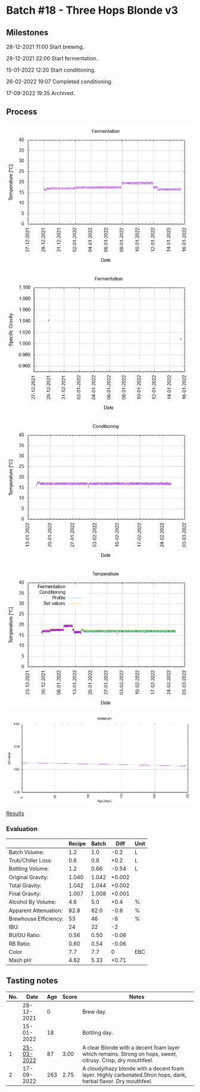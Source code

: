 # Batch #18 - Three Hops Blonde v3

## Milestones

28-12-2021 11:00 Start brewing.

28-12-2021 22:00 Start fermentation.

15-01-2022 12:20 Start conditioning.

26-02-2022 19:07 Completed conditioning.

17-09-2022 19:35 Archived.

## Process

![fermentation](fermentation.png)

![specific gravity](gravity.png)

![conditioning](conditioning.png)

![temperature](temperature.png)

![bottled pH](bottled_ph.png)

[Results](./Batch_18_Three_Hops_Blonde_v3_results.pdf)

### Evaluation

|                         | Recipe | Batch | Diff   | Unit |
|-------------------------|--------|-------|--------|------|
| Batch Volume:           | 1.2    | 1.0   | -0.2   | L    |
| Trub/Chiller Loss:      | 0.6    | 0.8   | +0.2   | L    |
| Bottling Volume:        | 1.2    | 0.66  | -0.54  | L    |
| Original Gravity:       | 1.040  | 1.042 | +0.002 |      |
| Total Gravity:          | 1.042  | 1.044 | +0.002 |      |
| Final Gravity:          | 1.007  | 1.008 | +0.001 |      |
| Alcohol By Volume:      | 4.6    | 5.0   | +0.4   | %    |
| Apparent Attenuation:   | 82.8   | 82.0  | -0.8   | %    |
| Brewhouse Efficiency:   | 53     | 46    | -6     | %    |
| IBU:                    | 24     | 22    | -2     |      |
| BU/GU Ratio:            | 0.56   | 0.50  | -0.06  |      |
| RB Ratio:               | 0.60   | 0.54  | -0.06  |      |
| Color                   | 7.7    | 7.7   |  0     | EBC  |
| Mash pH:                | 4.62   | 5.33  | +0.71  |      |

## Tasting notes

| No. | Date       | Age | Score | Notes |
|-----|------------|-----|-------|-------|
|     | 28-12-2021 |   0 |       | Brew day. |
|     | 15-01-2022 |  18 |       | Bottling day. |
|   1 | [25-03-2022](20220325_Batch_18_Three_Hops_Blonde_v3_BJCP_Scoresheet-1_2.pdf) |  87 | 3.00  | A clear Blonde with a decent foam layer which remains. Strong on hops, sweet, citrusy. Crisp, dry mouthfeel. |
|   2 | 17-09-2022 | 263 | 2.75  | A cloudy/hazy blonde with a decent foam layer. Highly carbonated.Stron hops, dank, herbal flavor. Dry mouthfeel. |
